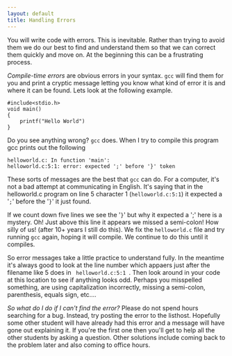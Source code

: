 ```yaml
---
layout: default
title: Handling Errors
---
```


You will write code with errors. This is inevitable. Rather than trying to avoid them we do our best to find and understand them so that we can correct them quickly and move on. At the beginning this can be a frustrating process. 

*Compile-time errors* are obvious errors in your syntax. `gcc` will find them for you and print a cryptic message letting you know what kind of error it is and where it can be found. Lets look at the following example. 

    #include<stdio.h>
    void main()
    {
        printf("Hello World")
    }

Do you see anything wrong? `gcc` does. When I try to compile this program gcc prints out the following

    helloworld.c: In function 'main':
    helloworld.c:5:1: error: expected ';' before '}' token

These sorts of messages are the best that <code>gcc</code> can do. For a computer, it's not a bad attempt at communicating in English. It's saying that in the helloworld.c program on line 5 character 1 (<code>helloworld.c:5:1</code>) it expected a '<code>;</code>' before the '<code>}</code>' it just found.

If we count down five lines we see the '<code>}</code>' but why it expected a ';' here is a mystery. Oh! Just above this line it appears we missed a semi-colon! How silly of us! (after 10+ years I still do this). We fix the <code>helloworld.c</code> file and try running <code>gcc</code> again, hoping it will compile. We continue to do this until it compiles. 

So error messages take a little practice to understand fully. In the meantime it's always good to look at the line number which appaers just after the filename like 5 does in <code> helloworld.c:5:1 </code>. Then look around in your code at this location to see if anything looks odd. Perhaps you misspelled something, are using capitalization incorrectly, missing a semi-colon, parenthesis, equals sign, etc....

*So what do I do if I can't find the error?* Please do not spend hours searching for a bug. Instead, try posting the error to the listhost. Hopefully some other student will have already had this error and a message will have gone out explaining it. If you're the first one then you'll get to help all the other students by asking a question. Other solutions include coming back to the problem later and also coming to office hours. 
